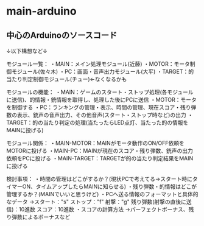 # main-arduino

中心のArduinoのソースコード
-------------------------
↓以下構想など↓

モジュール一覧：
・MAIN：メイン処理モジュール(近藤)
・MOTOR：モータ制御モジュール(佐々木)
・PC：画面・音声出力モジュール(大平)
・TARGET：的当たり判定制御モジュール(チュー)←なくなるかも


モジュールの機能：
・MAIN：ゲームのスタート・ストップ処理(各モジュールに送信)、的情報・銃情報を取得し、処理した後にPCに送信
・MOTOR：モータを制御する
・PC：ランキングの管理・表示、時間の管理、現在スコア・残り弾数の表示、銃声の音声出力、その他音声(スタート・ストップ時など)の出力
・TARGET：的の当たり判定の処理(当たったらLED点灯、当たった的の情報をMAINに投げる)


モジュール関係：
・MAIN-MOTOR：MAINがモータ動作のON/OFF依頼をMOTORに投げる
・MAIN-PC：MAINが現在のスコア・残り弾数、銃声の出力依頼をPCに投げる
・MAIN-TARGET：TARGETが的の当たり判定結果をMAINに投げる


検討事項：
・時間の管理はどこがするか？(現状PCで考えてる→スタート時にタイマーON、タイムアップしたらMAINに知らせる)
・残り弾数・的情報はどこが管理するか？(MAINでいいと思うけど)
・PCへ送る情報のフォーマットと具体的なデータ
→スタート："s" 
ストップ："f"
射撃："g"
残り弾数(射撃の直後に送信)：10進数
スコア：10進数
・スコアの計算方法
→パーフェクトボーナス、残り弾数によるボーナスなど
　
